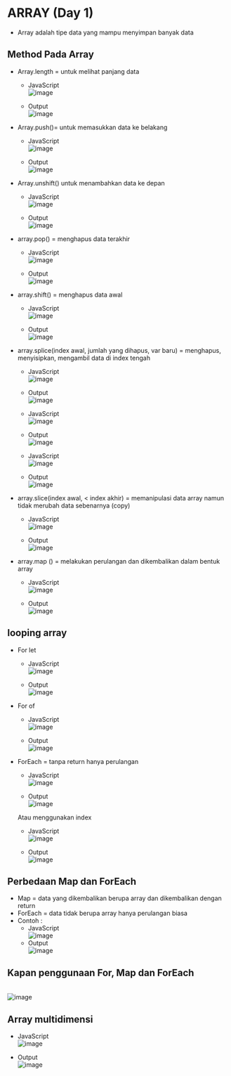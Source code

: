 # ARRAY (Day 1)
- Array adalah tipe data yang mampu menyimpan banyak data
## Method Pada Array
- Array.length = untuk melihat panjang data
  - JavaScript
  <br>![image](https://user-images.githubusercontent.com/85721388/193505633-d7053855-4a7a-41a8-932e-f099c3c67cc2.png)

  - Output
  <br>![image](https://user-images.githubusercontent.com/85721388/193505640-1729aff3-0b51-4708-a1ec-e2ed8c992076.png)

- Array.push()= untuk memasukkan data ke belakang
  - JavaScript
  <br>![image](https://user-images.githubusercontent.com/85721388/193505644-3f3d5d83-6a82-4a29-bfb8-ca481da805ac.png)

  - Output 
  <br>![image](https://user-images.githubusercontent.com/85721388/193505653-f3d9c5e0-7b26-4d8d-ba23-b409325b0527.png)

- Array.unshift() untuk menambahkan data ke depan
  - JavaScript
  <br>![image](https://user-images.githubusercontent.com/85721388/193505666-b945776c-9b64-4b0b-a21a-baf40a0b260b.png)

  - Output
  <br>![image](https://user-images.githubusercontent.com/85721388/193505671-434066e3-1c9a-4e22-9606-1947a1e3f453.png)

 
- array.pop() = menghapus data terakhir
  - JavaScript
  <br>![image](https://user-images.githubusercontent.com/85721388/193505685-f4cc6955-d063-4ded-9c1a-6953d0486306.png)

  - Output
  <br>![image](https://user-images.githubusercontent.com/85721388/193505696-71e9c6bd-3250-49bf-98ca-69c25848d38d.png)

 
- array.shift() = menghapus data awal
  - JavaScript
  <br>![image](https://user-images.githubusercontent.com/85721388/193505709-ba23c079-3d04-4148-935c-22fae9e10153.png)

  - Output
  <br>![image](https://user-images.githubusercontent.com/85721388/193505721-13cf58bc-5189-4ce5-95b4-f58fc1179da1.png)

- array.splice(index awal, jumlah yang dihapus, var baru) = menghapus, menyisipkan, mengambil data di index tengah
  - JavaScript
  <br>![image](https://user-images.githubusercontent.com/85721388/193505748-4554f172-69e4-43e5-b48a-d895c2178422.png)

  - Output
  <br>![image](https://user-images.githubusercontent.com/85721388/193505754-859aae9e-61e5-4445-8790-12923ab90dc1.png)

  - JavaScript
  <br>![image](https://user-images.githubusercontent.com/85721388/193505758-9535c26a-cf3a-4899-90b6-e6bef22bc5fb.png)

  - Output
  <br>![image](https://user-images.githubusercontent.com/85721388/193505761-19693d40-37f8-4168-a7de-88ebd5dce64f.png)

  - JavaScript
  <br>![image](https://user-images.githubusercontent.com/85721388/193505770-19183ae9-e111-426e-b70c-f320ebc9ec54.png)

  - Output
  <br>![image](https://user-images.githubusercontent.com/85721388/193505785-0f829d85-bdd4-4611-bfc5-99436f28c391.png)

 
- array.slice(index awal, < index akhir) = memanipulasi data array namun tidak merubah data sebenarnya (copy)
  - JavaScript
  <br>![image](https://user-images.githubusercontent.com/85721388/193505818-9bdada0d-f22b-467e-a5fd-e10b0a6dd7ff.png)

  - Output
  <br>![image](https://user-images.githubusercontent.com/85721388/193505823-ab796ebc-846a-4088-8f2c-131f8e47ac6e.png)

 
- array.map () = melakukan perulangan dan dikembalikan dalam bentuk array
  - JavaScript
  <br>![image](https://user-images.githubusercontent.com/85721388/193505834-a98df716-089c-4353-a02e-2001e169101b.png)

  - Output
  <br>![image](https://user-images.githubusercontent.com/85721388/193505841-979db1ea-666f-4861-853a-a4410049da61.png)

 
## looping array
- For let
  - JavaScript
  <br>![image](https://user-images.githubusercontent.com/85721388/193505850-449ff8a2-30e8-48ea-b40c-23b7f6764d8b.png)

  - Output
  <br>![image](https://user-images.githubusercontent.com/85721388/193505854-c328c02c-33d0-4caa-87e0-33ea08b74493.png)

  
- For of
  - JavaScript
  <br>![image](https://user-images.githubusercontent.com/85721388/193505864-ca650981-7336-4579-95b0-5651d15317df.png)

  - Output
  <br>![image](https://user-images.githubusercontent.com/85721388/193505871-81a1b6a1-3e75-42ee-88cf-4089d506bfa2.png)

  
- ForEach = tanpa return hanya perulangan
  - JavaScript
  <br>![image](https://user-images.githubusercontent.com/85721388/193505883-c081de35-85c4-45e5-999b-139b5aafb5b2.png)

  - Output
  <br>![image](https://user-images.githubusercontent.com/85721388/193506220-5f9970b9-d1f5-43fe-bf31-1b8739ea9eac.png)

  Atau menggunakan index
  - JavaScript
  <br>![image](https://user-images.githubusercontent.com/85721388/193505910-5dcae1e7-449b-4711-adae-a66f6dca6c68.png)

  - Output
  <br> ![image](https://user-images.githubusercontent.com/85721388/193505919-eb5c7e20-29ca-47a3-9863-76a59b9ee351.png)

 
## Perbedaan Map dan ForEach
- Map = data yang dikembalikan berupa array dan dikembalikan dengan return
- ForEach = data tidak berupa array hanya perulangan biasa 
- Contoh :
  - JavaScript
  <br> ![image](https://user-images.githubusercontent.com/85721388/193505933-9c925909-aead-484f-8ba9-1c925291c41a.png)
  - Output
  <br>  ![image](https://user-images.githubusercontent.com/85721388/193505946-9ed01cc3-df1e-4253-8033-d58001261627.png)

## Kapan penggunaan For, Map dan ForEach
<br>![image](https://user-images.githubusercontent.com/85721388/193998028-325b32d2-d311-4056-954f-295d61a65eef.png)
## Array multidimensi 
- JavaScript
<br> ![image](https://user-images.githubusercontent.com/85721388/193505955-dd10d17f-eb00-4aaa-9f65-43435de76f39.png)

- Output
<br> ![image](https://user-images.githubusercontent.com/85721388/193505959-379f15a4-cf46-4908-85c9-405cfcb2ff6f.png)

 
